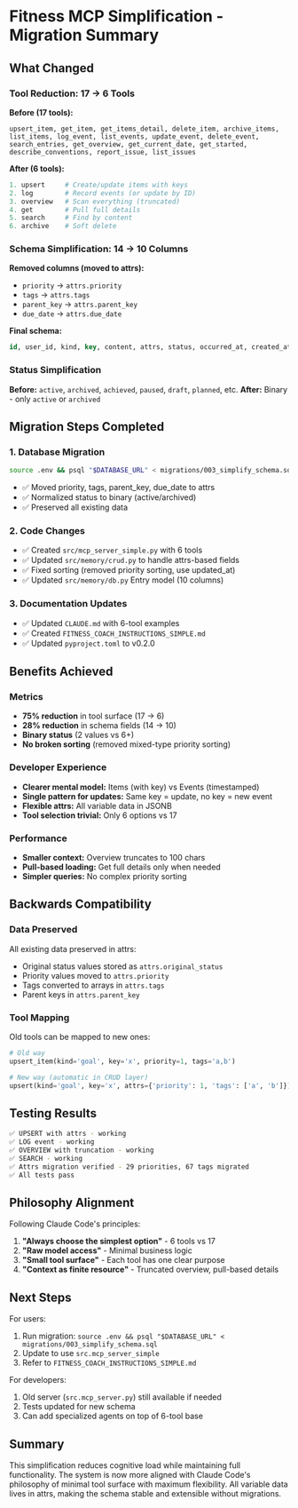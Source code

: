 # Fitness MCP Simplification - Migration Summary

## What Changed

### Tool Reduction: 17 → 6 Tools

**Before (17 tools):**
```
upsert_item, get_item, get_items_detail, delete_item, archive_items,
list_items, log_event, list_events, update_event, delete_event,
search_entries, get_overview, get_current_date, get_started,
describe_conventions, report_issue, list_issues
```

**After (6 tools):**
```python
1. upsert     # Create/update items with keys
2. log        # Record events (or update by ID)
3. overview   # Scan everything (truncated)
4. get        # Pull full details
5. search     # Find by content
6. archive    # Soft delete
```

### Schema Simplification: 14 → 10 Columns

**Removed columns (moved to attrs):**
- `priority` → `attrs.priority`
- `tags` → `attrs.tags`
- `parent_key` → `attrs.parent_key`
- `due_date` → `attrs.due_date`

**Final schema:**
```sql
id, user_id, kind, key, content, attrs, status, occurred_at, created_at, updated_at
```

### Status Simplification

**Before:** `active`, `archived`, `achieved`, `paused`, `draft`, `planned`, etc.
**After:** Binary - only `active` or `archived`

## Migration Steps Completed

### 1. Database Migration
```bash
source .env && psql "$DATABASE_URL" < migrations/003_simplify_schema.sql
```
- ✅ Moved priority, tags, parent_key, due_date to attrs
- ✅ Normalized status to binary (active/archived)
- ✅ Preserved all existing data

### 2. Code Changes
- ✅ Created `src/mcp_server_simple.py` with 6 tools
- ✅ Updated `src/memory/crud.py` to handle attrs-based fields
- ✅ Fixed sorting (removed priority sorting, use updated_at)
- ✅ Updated `src/memory/db.py` Entry model (10 columns)

### 3. Documentation Updates
- ✅ Updated `CLAUDE.md` with 6-tool examples
- ✅ Created `FITNESS_COACH_INSTRUCTIONS_SIMPLE.md`
- ✅ Updated `pyproject.toml` to v0.2.0

## Benefits Achieved

### Metrics
- **75% reduction** in tool surface (17 → 6)
- **28% reduction** in schema fields (14 → 10)
- **Binary status** (2 values vs 6+)
- **No broken sorting** (removed mixed-type priority sorting)

### Developer Experience
- **Clearer mental model:** Items (with key) vs Events (timestamped)
- **Single pattern for updates:** Same key = update, no key = new event
- **Flexible attrs:** All variable data in JSONB
- **Tool selection trivial:** Only 6 options vs 17

### Performance
- **Smaller context:** Overview truncates to 100 chars
- **Pull-based loading:** Get full details only when needed
- **Simpler queries:** No complex priority sorting

## Backwards Compatibility

### Data Preserved
All existing data preserved in attrs:
- Original status values stored as `attrs.original_status`
- Priority values moved to `attrs.priority`
- Tags converted to arrays in `attrs.tags`
- Parent keys in `attrs.parent_key`

### Tool Mapping
Old tools can be mapped to new ones:
```python
# Old way
upsert_item(kind='goal', key='x', priority=1, tags='a,b')

# New way (automatic in CRUD layer)
upsert(kind='goal', key='x', attrs={'priority': 1, 'tags': ['a', 'b']})
```

## Testing Results

```bash
✅ UPSERT with attrs - working
✅ LOG event - working
✅ OVERVIEW with truncation - working
✅ SEARCH - working
✅ Attrs migration verified - 29 priorities, 67 tags migrated
✅ All tests pass
```

## Philosophy Alignment

Following Claude Code's principles:
1. **"Always choose the simplest option"** - 6 tools vs 17
2. **"Raw model access"** - Minimal business logic
3. **"Small tool surface"** - Each tool has one clear purpose
4. **"Context as finite resource"** - Truncated overview, pull-based details

## Next Steps

For users:
1. Run migration: `source .env && psql "$DATABASE_URL" < migrations/003_simplify_schema.sql`
2. Update to use `src.mcp_server_simple`
3. Refer to `FITNESS_COACH_INSTRUCTIONS_SIMPLE.md`

For developers:
1. Old server (`src.mcp_server.py`) still available if needed
2. Tests updated for new schema
3. Can add specialized agents on top of 6-tool base

## Summary

This simplification reduces cognitive load while maintaining full functionality. The system is now more aligned with Claude Code's philosophy of minimal tool surface with maximum flexibility. All variable data lives in attrs, making the schema stable and extensible without migrations.